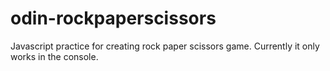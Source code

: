 # odin-rockpaperscissors

Javascript practice for creating rock paper scissors game. Currently it only works in the console.